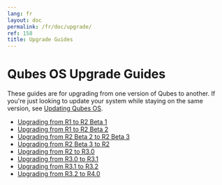 ```yaml
---
lang: fr
layout: doc
permalink: /fr/doc/upgrade/
ref: 158
title: Upgrade Guides
---
```


Qubes OS Upgrade Guides
=======================
<a id="qubes-os-upgrade-guides"></a>

These guides are for upgrading from one version of Qubes to another.
If you're just looking to update your system while staying on the same version, see [Updating Qubes OS].

* [Upgrading from R1 to R2 Beta 1](/fr/doc/upgrade-to-r2b1/)
* [Upgrading from R1 to R2 Beta 2](/fr/doc/upgrade-to-r2b2/)
* [Upgrading from R2 Beta 2 to R2 Beta 3](/fr/doc/upgrade-to-r2b3/)
* [Upgrading from R2 Beta 3 to R2](/fr/doc/upgrade-to-r2/)
* [Upgrading from R2 to R3.0](/fr/doc/upgrade-to-r3.0/)
* [Upgrading from R3.0 to R3.1](/fr/doc/upgrade-to-r3.1/)
* [Upgrading from R3.1 to R3.2](/fr/doc/upgrade-to-r3.2/)
* [Upgrading from R3.2 to R4.0](/fr/doc/upgrade-to-r4.0/)

[Updating Qubes OS]: /fr/doc/updating-qubes-os/